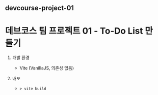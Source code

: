 ## devcourse-project-01
# 데브코스 팀 프로젝트 01 - To-Do List 만들기

1. 개발 환경
   - Vite (VanillaJS, 의존성 없음)

2. 배포
   - ```
     > vite build
     ```
